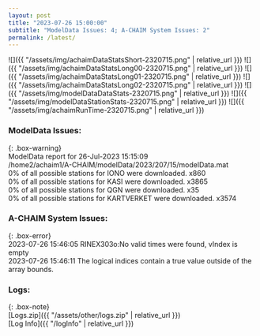 ```yaml
---
layout: post
title: "2023-07-26 15:00:00"
subtitle: "ModelData Issues: 4; A-CHAIM System Issues: 2"
permalink: /latest/
---
```


![]({{ "/assets/img/achaimDataStatsShort-2320715.png" | relative_url }})
![]({{ "/assets/img/achaimDataStatsLong00-2320715.png" | relative_url }})
![]({{ "/assets/img/achaimDataStatsLong01-2320715.png" | relative_url }})
![]({{ "/assets/img/achaimDataStatsLong02-2320715.png" | relative_url }})
![]({{ "/assets/img/modelDataDataStats-2320715.png" | relative_url }})
![]({{ "/assets/img/modelDataStationStats-2320715.png" | relative_url }})
![]({{ "/assets/img/achaimRunTime-2320715.png" | relative_url }})


### ModelData Issues:  
  
{: .box-warning}  
 ModelData report for 26-Jul-2023 15:15:09   
 /home2/achaim1/A-CHAIM/modelData/2023/207/15/modelData.mat   
 0% of all possible stations for IONO were downloaded. x860   
 0% of all possible stations for KASI were downloaded. x3865   
 0% of all possible stations for QGN were downloaded. x35   
 0% of all possible stations for KARTVERKET were downloaded. x3574   
  
### A-CHAIM System Issues:  
  
{: .box-error}  
2023-07-26 15:46:05 RINEX303o:No valid times were found, vIndex is empty  
2023-07-26 15:46:11 The logical indices contain a true value outside of the array bounds.  

### Logs:  
  
{: .box-note}  
[Logs.zip]({{ "/assets/other/logs.zip" | relative_url }})  
[Log Info]({{ "/logInfo" | relative_url }})  
